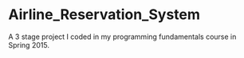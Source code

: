 # Airline_Reservation_System
A 3 stage project I coded in my programming fundamentals course in Spring 2015.
